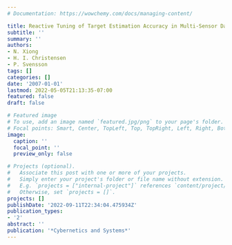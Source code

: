 ```yaml
---
# Documentation: https://wowchemy.com/docs/managing-content/

title: Reactive Tuning of Target Estimation Accuracy in Multi-Sensor Data Fusion
subtitle: ''
summary: ''
authors:
- N. Xiong
- H. I. Christensen
- P. Svensson
tags: []
categories: []
date: '2007-01-01'
lastmod: 2022-05-05T21:13:35-07:00
featured: false
draft: false

# Featured image
# To use, add an image named `featured.jpg/png` to your page's folder.
# Focal points: Smart, Center, TopLeft, Top, TopRight, Left, Right, BottomLeft, Bottom, BottomRight.
image:
  caption: ''
  focal_point: ''
  preview_only: false

# Projects (optional).
#   Associate this post with one or more of your projects.
#   Simply enter your project's folder or file name without extension.
#   E.g. `projects = ["internal-project"]` references `content/project/deep-learning/index.md`.
#   Otherwise, set `projects = []`.
projects: []
publishDate: '2022-09-11T22:34:04.475934Z'
publication_types:
- '2'
abstract: ''
publication: '*Cybernetics and Systems*'
---
```

